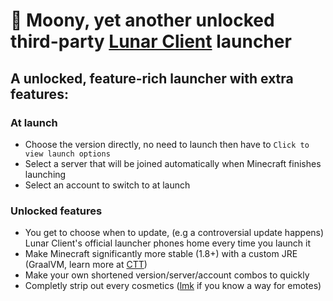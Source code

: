 # 🌙 **Moony**, yet another unlocked third-party [Lunar Client](https://lunarclient.com) launcher

## A unlocked, feature-rich launcher with extra features:

### **At launch**
* Choose the version directly, no need to launch then have to ``Click to view launch options``
* Select a server that will be joined automatically when Minecraft finishes launching
* Select an account to switch to at launch
### **Unlocked features**
* You get to choose when to update, (e.g a controversial update happens) Lunar Client's official launcher phones home every time you launch it
* Make Minecraft significantly more stable (1.8+) with a custom JRE (GraalVM, learn more at [CTT](http://dsc.gg/CTT))
* Make your own shortened version/server/account combos to quickly 
* Completly strip out every cosmetics ([lmk](https://t.me/Couleur) if you know a way for emotes)